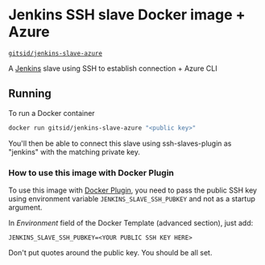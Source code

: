 # Jenkins SSH slave Docker image + Azure

[`gitsid/jenkins-slave-azure`](https://hub.docker.com/r/gitsid/jenkins-slave-azure/)

A [Jenkins](https://jenkins-ci.org) slave using SSH to establish connection + Azure CLI

## Running

To run a Docker container

```bash
docker run gitsid/jenkins-slave-azure "<public key>"
```

You'll then be able to connect this slave using ssh-slaves-plugin as "jenkins" with the matching private key.

### How to use this image with Docker Plugin

To use this image with [Docker Plugin](https://wiki.jenkins-ci.org/display/JENKINS/Docker+Plugin), you need to
pass the public SSH key using environment variable `JENKINS_SLAVE_SSH_PUBKEY` and not as a startup argument.

In _Environment_ field of the Docker Template (advanced section), just add:

    JENKINS_SLAVE_SSH_PUBKEY=<YOUR PUBLIC SSH KEY HERE>

Don't put quotes around the public key. You should be all set.
